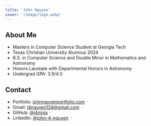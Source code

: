 ```yaml
---
title: 'John Nguyen'
cover: '/image/logo.webp'
---
```

## About Me

- Masters in Computer Science Student at Georgia Tech
- Texas Christian University Alumnus 2024
- B.S. in Computer Science and Double Minor in Mathematics and Astronomy
- Honors Laureate with Departmental Honors in Astronomy
- Undergrad GPA: 3.9/4.0

## Contact

-  Portfolio: [johnnguyenportfolio.com](https://www.johnnguyenportfolio.com) &nbsp;&middot;&nbsp;
-  Gmail: [j4nguyen134@gmail.com](mailto:j4nguyen134@gmail.com) &nbsp;&middot;&nbsp;
-  GitHub: [@j4ninja](https://github.com/j4ninja) &nbsp;&middot;&nbsp;
-  LinkedIn: [@john-4-nguyen](https://linkedin.com/in/john-4-nguyen) &nbsp;&middot;&nbsp;
